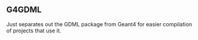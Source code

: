 ## G4GDML

Just separates out the GDML package from Geant4 for easier compilation of projects that use it.